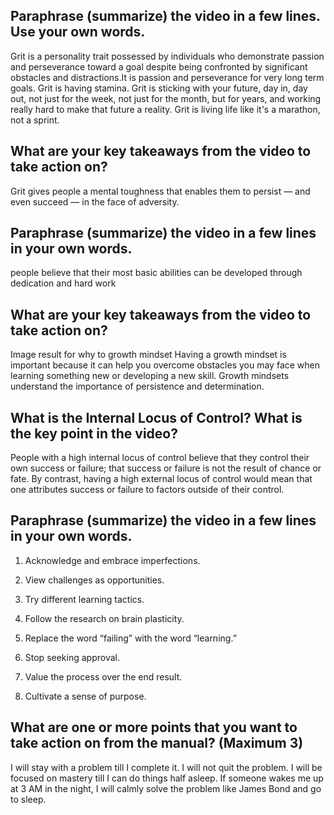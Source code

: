 ## Paraphrase (summarize) the video in a few lines. Use your own words.
Grit is a personality trait possessed by individuals who demonstrate passion and perseverance toward a goal despite being confronted by significant obstacles and distractions.It is passion and perseverance for very long term goals. Grit is having stamina. Grit is sticking with your future, day in, day out, not just for the week, not just for the month, but for years, and working really hard to make that future a reality. Grit is living life like it's a marathon, not a sprint.
## What are your key takeaways from the video to take action on?

Grit gives people a mental toughness that enables them to persist — and even succeed — in the face of adversity.

## Paraphrase (summarize) the video in a few lines in your own words.

people believe that their most basic abilities can be developed through dedication and hard work
## What are your key takeaways from the video to take action on?


Image result for why to growth mindset
Having a growth mindset is important because it can help you overcome obstacles you may face when learning something new or developing a new skill. Growth mindsets understand the importance of persistence and determination.
## What is the Internal Locus of Control? What is the key point in the video?

People with a high internal locus of control believe that they control their own success or failure; that success or failure is not the result of chance or fate. By contrast, having a high external locus of control would mean that one attributes success or failure to factors outside of their control.
## Paraphrase (summarize) the video in a few lines in your own words.
1. Acknowledge and embrace imperfections.

2. View challenges as opportunities.

3. Try different learning tactics.

4. Follow the research on brain plasticity.

5. Replace the word “failing” with the word “learning.”

6. Stop seeking approval.

7. Value the process over the end result.

8. Cultivate a sense of purpose.


## What are one or more points that you want to take action on from the manual? (Maximum 3)

I will stay with a problem till I complete it. I will not quit the problem.
I will be focused on mastery till I can do things half asleep. If someone wakes me up at 3 AM in the night, I will calmly solve the problem like James Bond and go to sleep. 
